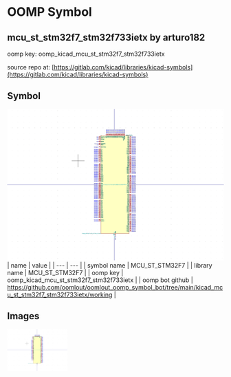 # OOMP Symbol  
## mcu_st_stm32f7_stm32f733ietx  by arturo182  
  
oomp key: oomp_kicad_mcu_st_stm32f7_stm32f733ietx  
  
source repo at: [https://gitlab.com/kicad/libraries/kicad-symbols](https://gitlab.com/kicad/libraries/kicad-symbols)  
## Symbol  
  
[![working.png](working_600.png)](working.png)  
| name | value | 
| --- | --- | 
| symbol name | MCU_ST_STM32F7 | 
| library name | MCU_ST_STM32F7 | 
| oomp key | oomp_kicad_mcu_st_stm32f7_stm32f733ietx | 
| oomp bot github | https://github.com/oomlout/oomlout_oomp_symbol_bot/tree/main/kicad_mcu_st_stm32f7_stm32f733ietx/working | 
## Images  
  
[![working.png](working_140.png)](working.png)  
